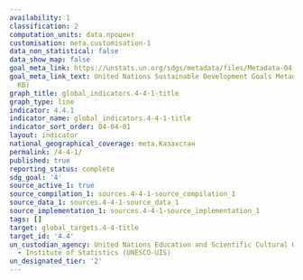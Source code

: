 ```yaml
---
availability: 1
classification: 2
computation_units: data.процент
customisation: meta.customisation-1
data_non_statistical: false
data_show_map: false
goal_meta_link: https://unstats.un.org/sdgs/metadata/files/Metadata-04-04-01.pdf
goal_meta_link_text: United Nations Sustainable Development Goals Metadata (PDF 214
  KB)
graph_title: global_indicators.4-4-1-title
graph_type: line
indicator: 4.4.1
indicator_name: global_indicators.4-4-1-title
indicator_sort_order: 04-04-01
layout: indicator
national_geographical_coverage: meta.Казахстан
permalink: /4-4-1/
published: true
reporting_status: complete
sdg_goal: '4'
source_active_1: true
source_compilation_1: sources.4-4-1-source_compilation_1
source_data_1: sources.4-4-1-source_data_1
source_implementation_1: sources.4-4-1-source_implementation_1
tags: []
target: global_targets.4-4-title
target_id: '4.4'
un_custodian_agency: United Nations Education and Scientific Cultural Organisation
  - Institute of Statistics (UNESCO-UIS)
un_designated_tier: '2'
---
```

